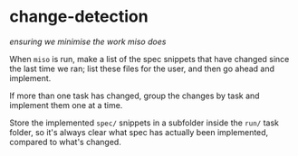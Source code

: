 # change-detection
*ensuring we minimise the work miso does*

When `miso` is run, make a list of the spec snippets that have changed since the last time we ran; list these files for the user, and then go ahead and implement.

If more than one task has changed, group the changes by task and implement them one at a time.

Store the implemented `spec/` snippets in a subfolder inside the `run/` task folder, so it's always clear what spec has actually been implemented, compared to what's changed.
